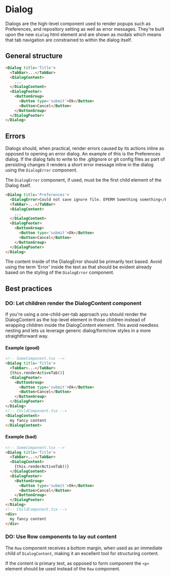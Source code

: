 # Dialog

Dialogs are the high-level component used to render popups such as Preferences,
and repository setting as well as error messages. They're built upon the new
`dialog` html element and are shown as modals which means that tab navigation
are constrained to within the dialog itself.

## General structure

```html
<Dialog title='Title'>
  <TabBar>...</TabBar>
  <DialogContent>
    ...
  </DialogContent>
  <DialogFooter>
    <ButtonGroup>
      <Button type='submit'>Ok</Button>
      <Button>Cancel</Button>
    </ButtonGroup>
  </DialogFooter>
</Dialog>
```

## Errors

Dialogs should, when practical, render errors caused by its actions inline as
opposed to opening an error dialog. An example of this is the Preferences dialog.
If the dialog fails to write to the .gitignore or git config files as part of
persisting changes it renders a short error message inline in the dialog using
the `DialogError` component.

The `DialogError` component, if used, must be the first child element of the
Dialog itself.

```html
<Dialog title='Preferences'>
  <DialogError>Could not save ignore file. EPERM Something something</DialogError>
  <TabBar>...</TabBar>
  <DialogContent>
    ...
  </DialogContent>
  <DialogFooter>
    <ButtonGroup>
      <Button type='submit'>Ok</Button>
      <Button>Cancel</Button>
    </ButtonGroup>
  </DialogFooter>
</Dialog>
```

The content inside of the DialogError should be primarily text based. Avoid using
the term 'Error' inside the text as that should be evident already based on the
styling of the `DialogError` component.

## Best practices

### DO: Let children render the DialogContent component

If you're using a one-child-per-tab approach you should render the DialogContent
as the top-level element in those children instead of wrapping children inside the
DialogContent element. This avoid needless nesting and lets us leverage generic
dialog/form/row styles in a more straightforward way.

#### Example (good)


```html
<!-- SomeComponent.tsx -->
<Dialog title='Title'>
  <TabBar>...</TabBar>
  {this.renderActiveTab()}
  <DialogFooter>
    <ButtonGroup>
      <Button type='submit'>Ok</Button>
      <Button>Cancel</Button>
    </ButtonGroup>
  </DialogFooter>
</Dialog>
<!-- ChildComponent.tsx -->
<DialogContent>
  my fancy content
</DialogContent>
```

#### Example (bad)


```html
<!-- SomeComponent.tsx -->
<Dialog title='Title'>
  <TabBar>...</TabBar>
  <DialogContent>
    {this.renderActiveTab()}
  </DialogContent>
  <DialogFooter>
    <ButtonGroup>
      <Button type='submit'>Ok</Button>
      <Button>Cancel</Button>
    </ButtonGroup>
  </DialogFooter>
</Dialog>
<!-- ChildComponent.tsx -->
<div>
  my fancy content
</div>
```

### DO: Use Row components to lay out content

The `Row` component receives a bottom margin, when used as an immediate
child of `DialogContent`, making it an excellent tool for structuring content.

If the content is primary text, as opposed to form component the `<p>` element
should be used instead of the `Row` component.

